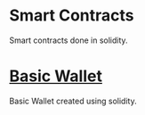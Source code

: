 # Smart Contracts
Smart contracts done in solidity.

# [Basic Wallet](https://github.com/abiiralbhattarai/Smart-Contracts/blob/main/contracts/BasicWallet.sol)
Basic Wallet created using solidity.
